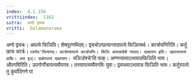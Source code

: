 ```yaml
---
index:  4.1.156
vrittiindex:  1162
sutra:  अणो द्व्यचः
vritti:  balamanorama 
---
```


अणो द्व्यचः। अपत्ये फिञिति। शेषपूरणमिदम्। द्व्यचोऽण्प्रत्यान्तादपत्ये फिञित्यर्थः। कार्त्रायणिरिति। कर्तु छात्रः कार्त्रः। `तस्येद'मित्यणम्। कार्त्रस्यापत्यं कार्त्रायणिः। फिञि आयन्नादेशे णत्वम्। दाक्षायण इति। दक्षस्यापत्यं दाक्षिः। अत इञ्। दाक्षेरपत्यं दाक्षायणः। `यञिञोश्चे'ति फक्। अण्णन्तत्वाऽभावान्नफिञिति भावः। औपगविरिति। उपगोर्गोत्रापत्यमौपगवः। तस्यापत्यमौपगविः युवा। द्व्यच्त्वाऽभावान्न फिञिति भावः। कर्तुरपत्ये तु कुर्वादिगणे पा

